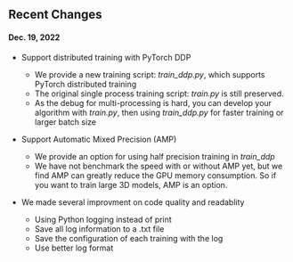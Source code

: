 ## Recent Changes

#### Dec. 19, 2022
- Support distributed training with PyTorch DDP
    - We provide a new training script: *train\_ddp.py*, which supports PyTorch distributed training
    - The original single process training script: *train.py* is still preserved.
    - As the debug for multi-processing is hard, you can develop your algorithm with *train.py*, then using *train\_ddp.py* for faster training or larger batch size

- Support Automatic Mixed Precision (AMP)
    - We provide an option for using half precision training in *train\_ddp*
    - We have not benchmark the speed with or without AMP yet, but we find AMP can greatly reduce the GPU memory consumption. So if you want to train large 3D models, AMP is an option.

- We made several improvment on code quality and readablity 
    - Using Python logging instead of print
    - Save all log information to a .txt file
    - Save the configuration of each training with the log
    - Use better log format
